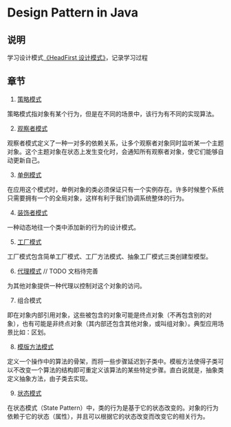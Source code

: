 # Design Pattern in Java

## 说明 ##

学习设计模式[《HeadFirst 设计模式》](https://book.douban.com/subject/2243615/)，记录学习过程

## 章节 ##

1. [策略模式](./src/main/resources/strategy.md "策略模式")

策略模式指对象有某个行为，但是在不同的场景中，该行为有不同的实现算法。

2. [观察者模式](./src/main/resources/observer.md "观察者模式")

观察者模式定义了一种一对多的依赖关系，让多个观察者对象同时监听某一个主题对象。这个主题对象在状态上发生变化时，会通知所有观察者对象，使它们能够自动更新自己。

3. [单例模式](./src/main/resources/singleton.md "单例模式")

在应用这个模式时，单例对象的类必须保证只有一个实例存在。许多时候整个系统只需要拥有一个的全局对象，这样有利于我们协调系统整体的行为。

4. [装饰者模式](./src/main/resources/decorator.md "装饰者模式")

一种动态地往一个类中添加新的行为的设计模式。

5. [工厂模式](./src/main/resources/factory.md "工厂模式")

工厂模式包含简单工厂模式、工厂方法模式、抽象工厂模式三类创建型模型。

6. [代理模式](./src/main/resources "代理模式") // TODO 文档待完善

为其他对象提供一种代理以控制对这个对象的访问。

7. 组合模式

即在对象内部引用对象，这些被包含的对象可能是终点对象（不再包含别的对象），也有可能是非终点对象（其内部还包含其他对象，或叫组对象）。典型应用场景比如：区划。

8. [模版方法模式](./src/main/resources/template.md "模版方法模式")

定义一个操作中的算法的骨架，而将一些步骤延迟到子类中。模板方法使得子类可以不改变一个算法的结构即可重定义该算法的某些特定步骤。直白说就是，抽象类定义抽象方法，由子类去实现。

9. [状态模式](./src/main/resources/state.md "状态模式")

在状态模式（State Pattern）中，类的行为是基于它的状态改变的。对象的行为依赖于它的状态（属性），并且可以根据它的状态改变而改变它的相关行为。